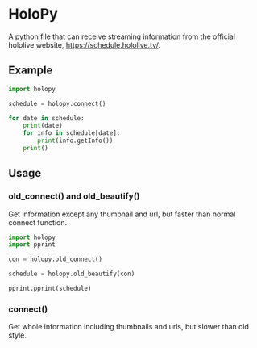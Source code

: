 # HoloPy
A python file that can receive streaming information from the official hololive website, https://schedule.hololive.tv/.

## Example
```python
import holopy

schedule = holopy.connect()

for date in schedule:
    print(date)
    for info in schedule[date]:
        print(info.getInfo())
    print()
```

## Usage
### old_connect() and old_beautify()
Get information except any thumbnail and url, but faster than normal connect function.
```python
import holopy
import pprint

con = holopy.old_connect()

schedule = holopy.old_beautify(con)

pprint.pprint(schedule)
```

### connect()
Get whole information including thumbnails and urls, but slower than old style.

